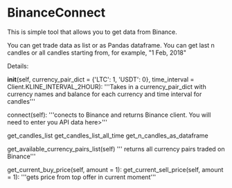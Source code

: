 # BinanceConnect
This is simple tool that allows you to get data from Binance.

You can get trade data as list or as Pandas dataframe.
You can get last n candles or all candles starting from, for example, "1 Feb, 2018"

Details:

__init__(self, currency_pair_dict = {'LTC': 1, 'USDT': 0}, time_interval = Client.KLINE_INTERVAL_2HOUR):
'''Takes in a currency_pair_dict with currency names and balance for each currency and time interval for candles'''

connect(self): 
'''conects to Binance and returns Binance client. You will need to enter you API data here>'''

get_candles_list
get_candles_list_all_time
get_n_candles_as_dataframe

get_available_currency_pairs_list(self)
''' returns all currency pairs traded on Binance'''


get_current_buy_price(self, amount = 1):
get_current_sell_price(self, amount = 1):
'''gets price from top offer in current moment'''


